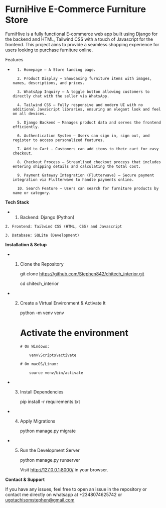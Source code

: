 # FurniHive E-Commerce Furniture Store

FurniHive is a fully functional E-commerce web app built using Django for the backend and HTML, Tailwind CSS with a touch of Javascript for the frontend. This project aims to provide a seamless shopping experience for users looking to purchase furniture online.

Features

*       1. Homepage – A Store landing page.

        2. Product Display – Showcasing furniture items with images, names, descriptions, and prices.

        3. WhatsApp Inquiry – A toggle button allowing customers to directly chat with the seller via WhatsApp.

        4. Tailwind CSS – Fully responsive and modern UI with no additional JavaScript libraries, ensuring an elegant look and feel on all devices.

        5. Django Backend – Manages product data and serves the frontend efficiently.

        6. Authentication System – Users can sign in, sign out, and register to access personalized features.

        7. Add to Cart – Customers can add items to their cart for easy checkout.

        8. Checkout Process – Streamlined checkout process that includes entering shipping details and calculating the total cost.

        9. Payment Gateway Integration (Flutterwave) – Secure payment integration via Flutterwave to handle payments online.

        10. Search Feature – Users can search for furniture products by name or category.

__Tech Stack__

*    1. Backend: Django (Python)

    2. Frontend: Tailwind CSS (HTML, CSS) and Javascript

    3. Database: SQLite (Development)

__Installation & Setup__

*    1. Clone the Repository

        git clone https://github.com/Stephen842/chitech_interior.git

        cd chitech_interior
    
*    2. Create a Virtual Environment & Activate It

        python -m venv venv

        # Activate the environment

            # On Windows:

                venv\Scripts\activate

            # On macOS/Linux:

                source venv/bin/activate

*    3. Install Dependencies

        pip install -r requirements.txt

*    4. Apply Migrations

        python manage.py migrate

*    5. Run the Development Server

        python manage.py runserver

        Visit http://127.0.0.1:8000/ in your browser.


__Contact & Support__

If you have any issues, feel free to open an issue in the repository or contact me directly on whatsapp at +2348074625742 or ugotachisomstephen@gmail.com
